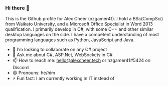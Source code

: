 ### Hi there 👋
This is the Github profile for Alex Cheer (nzgamer41). I hold a BSc(CompSci) from Waikato University, and a Microsoft Office Specialist in Word 2013 qualification. I primarily develop in C#, with some C++ and other similar desktop languages on the side. I have a competent understanding of most programming languages such as Python, JavaScript and Java.

- 👯 I’m looking to collaborate on any C# project
- 💬 Ask me about C#, ASP.Net, WebSockets in C#
- 📫 How to reach me: hello@alexcheer.tech or nzgamer41#5424 on Discord
- 😄 Pronouns: he/him
- ⚡ Fun fact: I am currently working in IT instead of 

<!--
**nzgamer41/nzgamer41** is a ✨ _special_ ✨ repository because its `README.md` (this file) appears on your GitHub profile.

Here are some ideas to get you started:

- 🔭 I’m currently working on ...
- 🌱 I’m currently learning ...
- 👯 I’m looking to collaborate on ...
- 🤔 I’m looking for help with ...
- 💬 Ask me about ...
- 📫 How to reach me: ...
- 😄 Pronouns: ...
- ⚡ Fun fact: ...
-->
